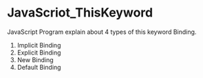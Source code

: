 # JavaScriot_ThisKeyword
JavaScript Program explain about 4 types of this keyword Binding.

1) Implicit Binding
2) Explicit Binding
3) New Binding
4) Default Binding
